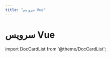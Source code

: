 ```yaml
---
title: "سرویس Vue"
---
```

# سرویس Vue

import DocCardList from '@theme/DocCardList';

<DocCardList />